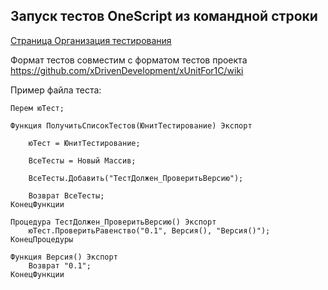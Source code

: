 ## Запуск тестов OneScript из командной строки

[Страница Организация тестирования](https://bitbucket.org/EvilBeaver/1script/wiki/%D0%A2%D0%B5%D1%81%D1%82%D0%B8%D1%80%D0%BE%D0%B2%D0%B0%D0%BD%D0%B8%D0%B5)

Формат тестов совместим с форматом тестов проекта https://github.com/xDrivenDevelopment/xUnitFor1C/wiki

Пример файла теста:
```
Перем юТест;

Функция ПолучитьСписокТестов(ЮнитТестирование) Экспорт
	
	юТест = ЮнитТестирование;
	
	ВсеТесты = Новый Массив;
	
	ВсеТесты.Добавить("ТестДолжен_ПроверитьВерсию");
	
	Возврат ВсеТесты;
КонецФункции

Процедура ТестДолжен_ПроверитьВерсию() Экспорт
	юТест.ПроверитьРавенство("0.1", Версия(), "Версия()");
КонецПроцедуры

Функция Версия() Экспорт
	Возврат "0.1";
КонецФункции
```
